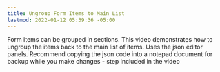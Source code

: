 ```yaml
---
title: Ungroup Form Items to Main List
lastmod: 2022-01-12 05:39:36 -05:00
---
```

			
Form items can be grouped in sections.  This video demonstrates how to ungroup the items back to the main list of items.  Uses the json editor panels.  Recommend copying the json code into a notepad document for backup while you make changes - step included in the video      